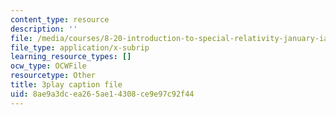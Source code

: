 ```yaml
---
content_type: resource
description: ''
file: /media/courses/8-20-introduction-to-special-relativity-january-iap-2021/8ae9a3dcea265ae14308ce9e97c92f44_24iPsnbS6_0.srt
file_type: application/x-subrip
learning_resource_types: []
ocw_type: OCWFile
resourcetype: Other
title: 3play caption file
uid: 8ae9a3dc-ea26-5ae1-4308-ce9e97c92f44
---
```

